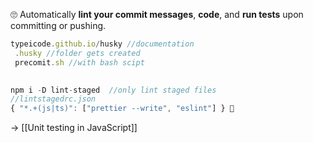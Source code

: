 🙄 Automatically **lint your commit messages**, **code**, and **run tests** upon committing or pushing.

```js
typeicode.github.io/husky //documentation
 .husky //folder gets created
 precomit.sh //with bash scipt
 

npm i -D lint-staged  //only lint staged files
//lintstagedrc.json  
{ "*.+(js|ts)": ["prettier --write", "eslint"] } 🤯
```

→ [[Unit testing in JavaScript]]